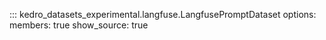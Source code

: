 ::: kedro_datasets_experimental.langfuse.LangfusePromptDataset
    options:
        members: true
        show_source: true
